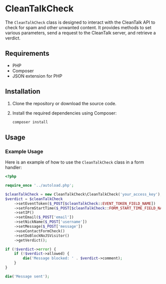 # CleanTalkCheck

The `CleanTalkCheck` class is designed to interact with the CleanTalk API to check for spam and other unwanted content. It provides methods to set various parameters, send a request to the CleanTalk server, and retrieve a verdict.

## Requirements

- PHP
- Composer
- JSON extension for PHP

## Installation

1. Clone the repository or download the source code.
2. Install the required dependencies using Composer:

    ```sh
    composer install
    ```

## Usage

### Example Usage

Here is an example of how to use the `CleanTalkCheck` class in a form handler:

```php
<?php

require_once '../autoload.php';

$cleanTalkCheck = new CleanTalkCheck\CleanTalkCheck('your_access_key');
$verdict = $cleanTalkCheck
    ->setEventToken($_POST[$cleanTalkCheck::EVENT_TOKEN_FIELD_NAME])
    ->setFormStartTime($_POST[$cleanTalkCheck::FORM_START_TIME_FIELD_NAME])
    ->setIP()
    ->setEmail($_POST['email'])
    ->setNickName($_POST['username'])
    ->setMessage($_POST['message'])
    ->useContactFormCheck()
    ->setDoBlockNoJSVisitor()
    ->getVerdict();

if (!$verdict->error) {
    if (!$verdict->allowed) {
        die('Message blocked: ' . $verdict->comment);
    }
}

die('Message sent');
